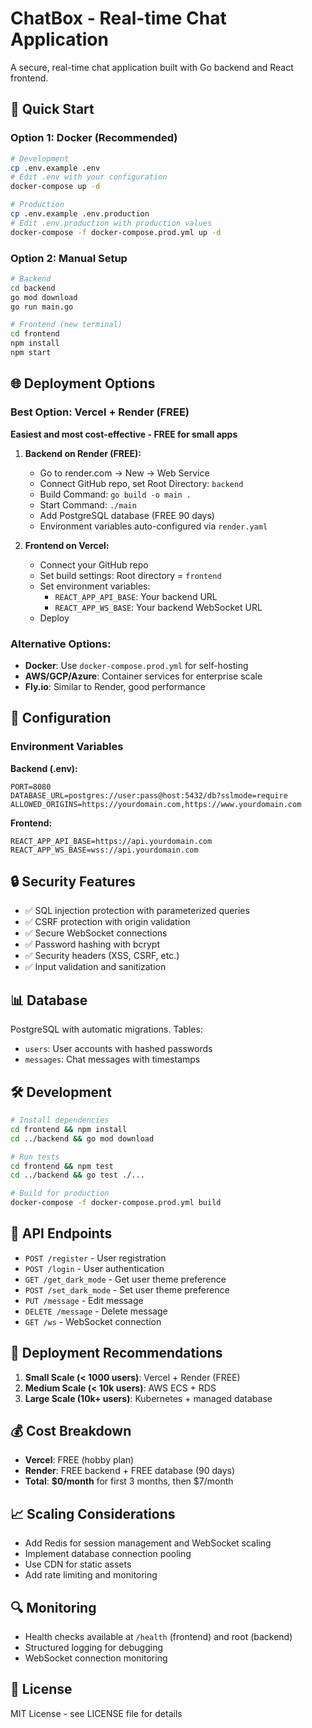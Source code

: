 # ChatBox - Real-time Chat Application

A secure, real-time chat application built with Go backend and React frontend.

## 🚀 Quick Start

### Option 1: Docker (Recommended)
```bash
# Development
cp .env.example .env
# Edit .env with your configuration
docker-compose up -d

# Production
cp .env.example .env.production
# Edit .env.production with production values
docker-compose -f docker-compose.prod.yml up -d
```

### Option 2: Manual Setup
```bash
# Backend
cd backend
go mod download
go run main.go

# Frontend (new terminal)
cd frontend
npm install
npm start
```

## 🌐 Deployment Options

### Best Option: Vercel + Render (FREE)
**Easiest and most cost-effective - FREE for small apps**

1. **Backend on Render (FREE):**
   - Go to render.com → New → Web Service
   - Connect GitHub repo, set Root Directory: `backend`
   - Build Command: `go build -o main .`
   - Start Command: `./main`
   - Add PostgreSQL database (FREE 90 days)
   - Environment variables auto-configured via `render.yaml`

2. **Frontend on Vercel:**
   - Connect your GitHub repo
   - Set build settings: Root directory = `frontend`
   - Set environment variables:
     - `REACT_APP_API_BASE`: Your backend URL
     - `REACT_APP_WS_BASE`: Your backend WebSocket URL
   - Deploy

### Alternative Options:
- **Docker**: Use `docker-compose.prod.yml` for self-hosting
- **AWS/GCP/Azure**: Container services for enterprise scale
- **Fly.io**: Similar to Render, good performance

## 🔧 Configuration

### Environment Variables

**Backend (.env):**
```
PORT=8080
DATABASE_URL=postgres://user:pass@host:5432/db?sslmode=require
ALLOWED_ORIGINS=https://yourdomain.com,https://www.yourdomain.com
```

**Frontend:**
```
REACT_APP_API_BASE=https://api.yourdomain.com
REACT_APP_WS_BASE=wss://api.yourdomain.com
```

## 🔒 Security Features

- ✅ SQL injection protection with parameterized queries
- ✅ CSRF protection with origin validation
- ✅ Secure WebSocket connections
- ✅ Password hashing with bcrypt
- ✅ Security headers (XSS, CSRF, etc.)
- ✅ Input validation and sanitization

## 📊 Database

PostgreSQL with automatic migrations. Tables:
- `users`: User accounts with hashed passwords
- `messages`: Chat messages with timestamps

## 🛠 Development

```bash
# Install dependencies
cd frontend && npm install
cd ../backend && go mod download

# Run tests
cd frontend && npm test
cd ../backend && go test ./...

# Build for production
docker-compose -f docker-compose.prod.yml build
```

## 📝 API Endpoints

- `POST /register` - User registration
- `POST /login` - User authentication
- `GET /get_dark_mode` - Get user theme preference
- `POST /set_dark_mode` - Set user theme preference
- `PUT /message` - Edit message
- `DELETE /message` - Delete message
- `GET /ws` - WebSocket connection

## 🚀 Deployment Recommendations

1. **Small Scale (< 1000 users)**: Vercel + Render (FREE)
2. **Medium Scale (< 10k users)**: AWS ECS + RDS
3. **Large Scale (10k+ users)**: Kubernetes + managed database

## 💰 Cost Breakdown
- **Vercel**: FREE (hobby plan)
- **Render**: FREE backend + FREE database (90 days)
- **Total**: **$0/month** for first 3 months, then $7/month

## 📈 Scaling Considerations

- Add Redis for session management and WebSocket scaling
- Implement database connection pooling
- Use CDN for static assets
- Add rate limiting and monitoring

## 🔍 Monitoring

- Health checks available at `/health` (frontend) and root (backend)
- Structured logging for debugging
- WebSocket connection monitoring

## 📄 License

MIT License - see LICENSE file for details